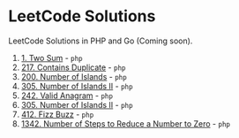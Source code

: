 # LeetCode Solutions

LeetCode Solutions in PHP and Go (Coming soon).

1. [1. Two Sum](https://github.com/ahmedmaazin/leet-solutions/blob/master/src/php/twoSum.php) - `php`
2. [217. Contains Duplicate](https://github.com/ahmedmaazin/leet-solutions/blob/master/src/php/containsDuplicate.php) - `php`
3. [200. Number of Islands](https://github.com/ahmedmaazin/leet-solutions/blob/master/src/php/numberOfIslands.php) - `php`
4. [305. Number of Islands II](https://github.com/ahmedmaazin/leet-solutions/blob/master/src/php/numberOfIslandsII.php) - `php`
5. [242. Valid Anagram](https://github.com/ahmedmaazin/leet-solutions/blob/master/src/php/anagram.php) - `php`
6. [305. Number of Islands II](https://github.com/ahmedmaazin/leet-solutions/blob/master/src/php/numberOfIslandsII.php) - `php`
7. [412. Fizz Buzz](https://github.com/ahmedmaazin/leet-solutions/blob/master/src/php/fizzBuzz.php) - `php`
8. [1342. Number of Steps to Reduce a Number to Zero](https://github.com/ahmedmaazin/leet-solutions/blob/master/src/php/numberOfSteps.php) - `php`
